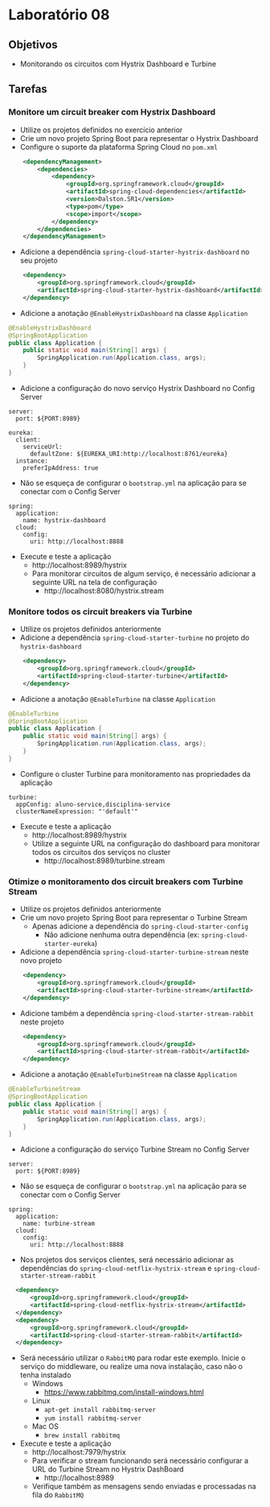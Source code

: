 # Laboratório 08

## Objetivos
- Monitorando os circuitos com Hystrix Dashboard e Turbine

## Tarefas

### Monitore um circuit breaker com Hystrix Dashboard
- Utilize os projetos definidos no exercício anterior
- Crie um novo projeto Spring Boot para representar o Hystrix Dashboard
- Configure o suporte da plataforma Spring Cloud no `pom.xml`
```xml
    <dependencyManagement>
        <dependencies>
            <dependency>
                <groupId>org.springframework.cloud</groupId>
                <artifactId>spring-cloud-dependencies</artifactId>
                <version>Dalston.SR1</version>
                <type>pom</type>
                <scope>import</scope>
            </dependency>
        </dependencies>
    </dependencyManagement>
```
- Adicione a dependência `spring-cloud-starter-hystrix-dashboard` no seu projeto
```xml
    <dependency>
        <groupId>org.springframework.cloud</groupId>
        <artifactId>spring-cloud-starter-hystrix-dashboard</artifactId>
    </dependency>
```
- Adicione a anotação `@EnableHystrixDashboard` na classe `Application`
```java
@EnableHystrixDashboard
@SpringBootApplication
public class Application {
    public static void main(String[] args) {
        SpringApplication.run(Application.class, args);
    }
}
```
- Adicione a configuração do novo serviço Hystrix Dashboard no Config Server
```
server:
  port: ${PORT:8989}

eureka:
  client:
    serviceUrl:
      defaultZone: ${EUREKA_URI:http://localhost:8761/eureka}
  instance:
    preferIpAddress: true
```
- Não se esqueça de configurar o `bootstrap.yml` na aplicação para se conectar com o Config Server
```
spring:
  application:
    name: hystrix-dashboard
  cloud:
    config:
      uri: http://localhost:8888  
```
- Execute e teste a aplicação
  - http://localhost:8989/hystrix
  - Para monitorar circuitos de algum serviço, é necessário adicionar a seguinte URL na tela de configuração
    - http://localhost:8080/hystrix.stream

### Monitore todos os circuit breakers via Turbine
- Utilize os projetos definidos anteriormente
- Adicione a dependência `spring-cloud-starter-turbine` no projeto do `hystrix-dashboard`
```xml
    <dependency>
        <groupId>org.springframework.cloud</groupId>
        <artifactId>spring-cloud-starter-turbine</artifactId>
    </dependency>
```
- Adicione a anotação `@EnableTurbine` na classe `Application`
```java
@EnableTurbine
@SpringBootApplication
public class Application {
    public static void main(String[] args) {
        SpringApplication.run(Application.class, args);
    }
}
```
- Configure o cluster Turbine para monitoramento nas propriedades da aplicação
```
turbine:
  appConfig: aluno-service,disciplina-service
  clusterNameExpression: "'default'"    
```
- Execute e teste a aplicação
  - http://localhost:8989/hystrix
  - Utilize a seguinte URL na configuração do dashboard para monitorar todos os circuitos dos serviços no cluster
    - http://localhost:8989/turbine.stream

### Otimize o monitoramento dos circuit breakers com Turbine Stream
- Utilize os projetos definidos anteriormente
- Crie um novo projeto Spring Boot para representar o Turbine Stream
  - Apenas adicione a dependência do `spring-cloud-starter-config`
    - Não adicione nenhuma outra dependência (ex: `spring-cloud-starter-eureka`)
- Adicione a dependência `spring-cloud-starter-turbine-stream` neste novo projeto
```xml
    <dependency>
        <groupId>org.springframework.cloud</groupId>
        <artifactId>spring-cloud-starter-turbine-stream</artifactId>
    </dependency>
```
- Adicione também a dependência `spring-cloud-starter-stream-rabbit` neste projeto
```xml
    <dependency>
        <groupId>org.springframework.cloud</groupId>
        <artifactId>spring-cloud-starter-stream-rabbit</artifactId>
    </dependency>
```
- Adicione a anotação `@EnableTurbineStream` na classe `Application`
```java
@EnableTurbineStream
@SpringBootApplication
public class Application {
    public static void main(String[] args) {
        SpringApplication.run(Application.class, args);
    }
}
```
- Adicione a configuração do serviço Turbine Stream no Config Server
```
server:
  port: ${PORT:8989}
```
- Não se esqueça de configurar o `bootstrap.yml` na aplicação para se conectar com o Config Server
```
spring:
  application:
    name: turbine-stream
  cloud:
    config:
      uri: http://localhost:8888  
```
- Nos projetos dos serviços clientes, será necessário adicionar as dependências do `spring-cloud-netflix-hystrix-stream` e `spring-cloud-starter-stream-rabbit`
```xml
  <dependency>
      <groupId>org.springframework.cloud</groupId>
      <artifactId>spring-cloud-netflix-hystrix-stream</artifactId>
  </dependency>
  <dependency>
      <groupId>org.springframework.cloud</groupId>
      <artifactId>spring-cloud-starter-stream-rabbit</artifactId>
  </dependency>
```
- Será necessário utilizar o `RabbitMQ` para rodar este exemplo. Inicie o serviço do middleware, ou realize uma nova instalação, caso não o tenha instalado
  - Windows
    - https://www.rabbitmq.com/install-windows.html
  - Linux
    - `apt-get install rabbitmq-server`
    - `yum install rabbitmq-server`
  - Mac OS
    - `brew install rabbitmq`
- Execute e teste a aplicação
  - http://localhost:7979/hystrix
  - Para verificar o stream funcionando será necessário configurar a URL do Turbine Stream no Hystrix DashBoard
    - http://localhost:8989
  - Verifique também as mensagens sendo enviadas e processadas na fila do `RabbitMQ`
